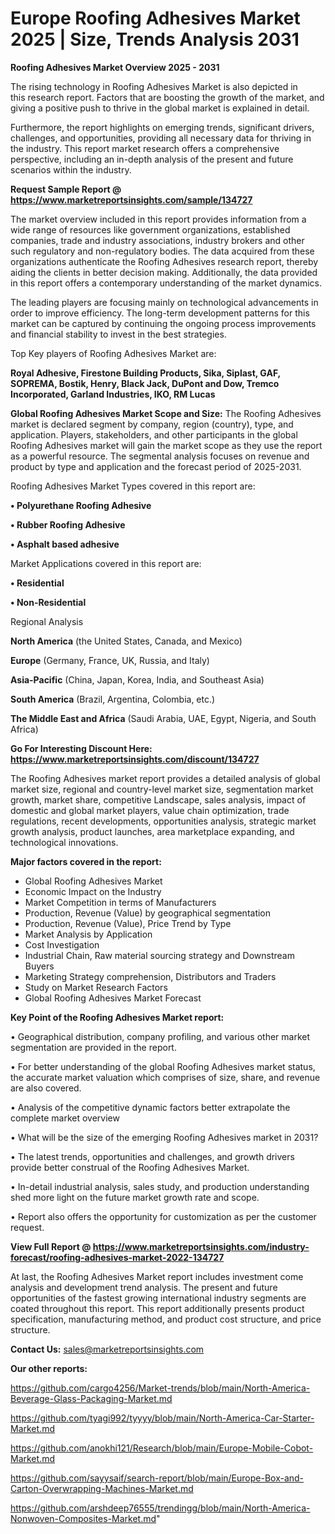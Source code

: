  # Europe Roofing Adhesives Market 2025 | Size, Trends Analysis 2031

<Strong> Roofing Adhesives Market Overview 2025 - 2031</strong>

The rising technology in Roofing Adhesives Market is also depicted in this research report. Factors that are boosting the growth of the market, and giving a positive push to thrive in the global market is explained in detail.

Furthermore, the report highlights on emerging trends, significant drivers, challenges, and opportunities, providing all necessary data for thriving in the industry. This report market research offers a comprehensive perspective, including an in-depth analysis of the present and future scenarios within the industry.

<strong>Request Sample Report @ <a href=https://www.marketreportsinsights.com/sample/134727>https://www.marketreportsinsights.com/sample/134727</a></strong>

The market overview included in this report provides information from a wide range of resources like government organizations, established companies, trade and industry associations, industry brokers and other such regulatory and non-regulatory bodies. The data acquired from these organizations authenticate the Roofing Adhesives research report, thereby aiding the clients in better decision making. Additionally, the data provided in this report offers a contemporary understanding of the market dynamics.

The leading players are focusing mainly on technological advancements in order to improve efficiency. The long-term development patterns for this market can be captured by continuing the ongoing process improvements and financial stability to invest in the best strategies.

Top Key players of Roofing Adhesives Market are:

<strong>Royal Adhesive, Firestone Building Products, Sika, Siplast, GAF, SOPREMA, Bostik, Henry, Black Jack, DuPont and Dow, Tremco Incorporated, Garland Industries, IKO, RM Lucas</strong>

<strong><b>Global Roofing Adhesives Market Scope and Size:</b></strong>
The Roofing Adhesives market is declared segment by company, region (country), type, and application. Players, stakeholders, and other participants in the global Roofing Adhesives market will gain the market scope as they use the report as a powerful resource. The segmental analysis focuses on revenue and product by type and application and the forecast period of 2025-2031.

Roofing Adhesives Market Types covered in this report are:

<strong>• Polyurethane Roofing Adhesive

• Rubber Roofing Adhesive

• Asphalt based adhesive</strong>

Market Applications covered in this report are:

<strong>• Residential

• Non-Residential</strong> 

Regional Analysis

<strong>North America</strong> (the United States, Canada, and Mexico)

<strong>Europe</strong> (Germany, France, UK, Russia, and Italy)

<strong>Asia-Pacific</strong> (China, Japan, Korea, India, and Southeast Asia)

<strong>South America</strong> (Brazil, Argentina, Colombia, etc.)

<strong>The Middle East and Africa</strong> (Saudi Arabia, UAE, Egypt, Nigeria, and South Africa)

<strong>Go For Interesting Discount Here: <a href=https://www.marketreportsinsights.com/discount/134727>https://www.marketreportsinsights.com/discount/134727</a></strong>

The Roofing Adhesives market report provides a detailed analysis of global market size, regional and country-level market size, segmentation market growth, market share, competitive Landscape, sales analysis, impact of domestic and global market players, value chain optimization, trade regulations, recent developments, opportunities analysis, strategic market growth analysis, product launches, area marketplace expanding, and technological innovations.

<strong><b>Major factors covered in the report:</b></strong>
<ul>
  <li>Global Roofing Adhesives Market </li>
  <li>Economic Impact on the Industry</li>
  <li>Market Competition in terms of Manufacturers</li>
  <li>Production, Revenue (Value) by geographical segmentation</li>
  <li>Production, Revenue (Value), Price Trend by Type</li>
  <li>Market Analysis by Application</li>
  <li>Cost Investigation</li>
  <li>Industrial Chain, Raw material sourcing strategy and Downstream Buyers</li>
  <li>Marketing Strategy comprehension, Distributors and Traders</li>
  <li>Study on Market Research Factors</li>
  <li>Global Roofing Adhesives Market Forecast</li>
</ul>

<strong><b>Key Point of the Roofing Adhesives Market report:</b></strong>

• Geographical distribution, company profiling, and various other market segmentation are provided in the report.

• For better understanding of the global Roofing Adhesives market status, the accurate market valuation which comprises of size, share, and revenue are also covered.

• Analysis of the competitive dynamic factors better extrapolate the complete market overview

• What will be the size of the emerging Roofing Adhesives market in 2031?

• The latest trends, opportunities and challenges, and growth drivers provide better construal of the Roofing Adhesives Market.

• In-detail industrial analysis, sales study, and production understanding shed more light on the future market growth rate and scope.

• Report also offers the opportunity for customization as per the customer request.

<strong><b>View Full Report @ <a href=https://www.marketreportsinsights.com/industry-forecast/roofing-adhesives-market-2022-134727>https://www.marketreportsinsights.com/industry-forecast/roofing-adhesives-market-2022-134727</a></b></strong>


At last, the Roofing Adhesives Market report includes investment come analysis and development trend analysis. The present and future opportunities of the fastest growing international industry segments are coated throughout this report. This report additionally presents product specification, manufacturing method, and product cost structure, and price structure.

<strong>Contact Us:</strong>
sales@marketreportsinsights.com

<strong>Our other reports:</strong>

<a href=https://github.com/cargo4256/Market-trends/blob/main/North-America-Beverage-Glass-Packaging-Market.md>https://github.com/cargo4256/Market-trends/blob/main/North-America-Beverage-Glass-Packaging-Market.md</a>

<a href=https://github.com/tyagi992/tyyyy/blob/main/North-America-Car-Starter-Market.md>https://github.com/tyagi992/tyyyy/blob/main/North-America-Car-Starter-Market.md</a>

<a href=https://github.com/anokhi121/Research/blob/main/Europe-Mobile-Cobot-Market.md>https://github.com/anokhi121/Research/blob/main/Europe-Mobile-Cobot-Market.md</a>

<a href=https://github.com/sayysaif/search-report/blob/main/Europe-Box-and-Carton-Overwrapping-Machines-Market.md>https://github.com/sayysaif/search-report/blob/main/Europe-Box-and-Carton-Overwrapping-Machines-Market.md</a>

<a href=https://github.com/arshdeep76555/trendingg/blob/main/North-America-Nonwoven-Composites-Market.md>https://github.com/arshdeep76555/trendingg/blob/main/North-America-Nonwoven-Composites-Market.md</a>"

